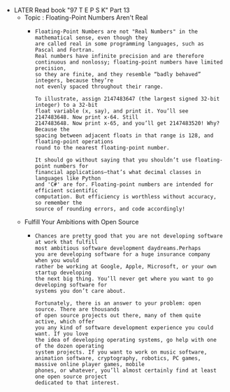 - LATER Read book "97 T E P S K" Part 13
	- Topic : Floating-Point Numbers Aren't Real
		- ```apl
		  Floating-Point Numbers are not "Real Numbers" in the mathematical sense, even though they
		  are called real in some programming languages, such as Pascal and Fortran.
		  Real numbers have infinite precision and are therefore continuous and nonlossy; floating-point numbers have limited precision,
		  so they are finite, and they resemble “badly behaved” integers, because they’re
		  not evenly spaced throughout their range.
		  
		  To illustrate, assign 2147483647 (the largest signed 32-bit integer) to a 32-bit
		  float variable (x, say), and print it. You’ll see 2147483648. Now print x-64. Still
		  2147483648. Now print x-65, and you’ll get 2147483520! Why? Because the
		  spacing between adjacent floats in that range is 128, and floating-point operations 
		  round to the nearest floating-point number.
		  
		  It should go without saying that you shouldn’t use floating-point numbers for
		  financial applications—that’s what decimal classes in languages like Python
		  and 'C#' are for. Floating-point numbers are intended for efficient scientific
		  computation. But efficiency is worthless without accuracy, so remember the
		  source of rounding errors, and code accordingly!
		  ```
	- Fulfill Your Ambitions with Open Source
		- ```apl
		  Chances are pretty good that you are not developing software at work that fulfill 
		  most ambitious software development daydreams.Perhaps
		  you are developing software for a huge insurance company when you would
		  rather be working at Google, Apple, Microsoft, or your own startup developing
		  the next big thing. You’ll never get where you want to go developing software for
		  systems you don’t care about.
		  
		  Fortunately, there is an answer to your problem: open source. There are thousands 
		  of open source projects out there, many of them quite active, which offer
		  you any kind of software development experience you could want. If you love
		  the idea of developing operating systems, go help with one of the dozen operating 
		  system projects. If you want to work on music software, animation software, cryptography, robotics, PC games, massive online player games, mobile
		  phones, or whatever, you’ll almost certainly find at least one open source project 
		  dedicated to that interest.
		  ```